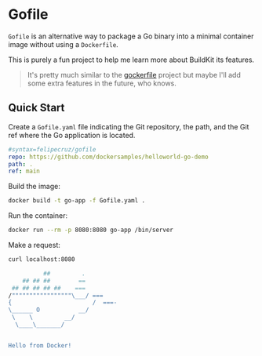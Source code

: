 # Gofile

`Gofile` is an alternative way to package a Go binary into a minimal container image without using a `Dockerfile`.

This is purely a fun project to help me learn more about BuildKit its features.

> It's pretty much similar to the [gockerfile](https://github.com/po3rin/gockerfile) project but maybe I'll add some extra features in the future, who knows.

## Quick Start

Create a `Gofile.yaml` file indicating the Git repository, the path, and the Git ref where the Go application is located.

```yaml
#syntax=felipecruz/gofile
repo: https://github.com/dockersamples/helloworld-go-demo
path: .
ref: main
```

Build the image:

```bash
docker build -t go-app -f Gofile.yaml .
```

Run the container:

```bash
docker run --rm -p 8080:8080 go-app /bin/server
```

Make a request:

```bash
curl localhost:8080

          ##         .
    ## ## ##        ==
 ## ## ## ## ##    ===
/"""""""""""""""""\___/ ===
{                       /  ===-
\______ O           __/
 \    \         __/
  \____\_______/


Hello from Docker!
```
